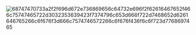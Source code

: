 ![68747470733a2f2f696d672e736869656c64732e696f2f62616467652f466c75747465722d3032353639423f7374796c653d666f722d7468652d6261646765266c6f676f3d666c7574746572266c6f676f436f6c6f723d7768697465](https://user-images.githubusercontent.com/77955404/155838551-c01a64e0-5e01-4af2-87b4-fd741d00a10b.svg)

